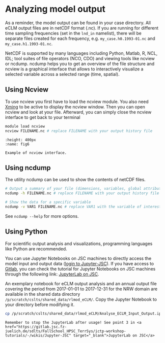 # Analyzing model output

As a reminder, the model output can be found in your case directory. All eCLM output files are in netCDF format (.nc). If you are running for different time sampling frequencies (set in the `lnd_in` namelist), there will be separate files created for each frequency, e.g. `my_case.h0.1993-01.nc` and `my_case.h1.1993-01.nc`.

NetCDF is supported by many languages including Python, Matlab, R, NCL, IDL; tool suites of file operators (NCO, CDO) and viewing tools like ncview or ncdump. ncdump helps you to get an overview of the file structure and ncview is a graphical interface that allows to interactively visualize a selected variable across a selected range (time, spatial).

## Using Ncview

To use ncview you first have to load the ncview module. You also need <a href="http://www.straightrunning.com/XmingNotes/" target="_blank">Xming</a> to be active to display the ncview window. Then you can open ncview and look at your file. Afterward, you can simply close the ncview interface to get back to your terminal

```sh
module load ncview
ncview FILENAME.nc # replace FILENAME with your output history file
```

```{figure} ../images/ncview.png
:height: 400px
:name: fig6

Example of ncview interface.
```

## Using ncdump

The utility ncdump can be used to show the contents of netCDF files.

```sh
# Output a summary of your file (dimensions, variables, global attributes)
ncdump -h FILENAME.nc # replace FILENAME with your output history file

# Show the data for a specific variable
ncdump -v VAR1 FILENAME.nc # replace VAR1 with the variable of interest and FILENAME with your output history file
```

See `ncdump --help` for more options.

## Using Python

For scientific output analysis and visualizations, programming languages like Python are recommended. 

You can use Jupyter Notebooks on JSC machines to directly access the model input and output data (<a href="https://jupyter.jsc.fz-juelich.de/hub/login?next=%2Fhub%2Fhome" target="_blank">login to Jupyter-JSC</a>).
If you have access to <a href="https://gitlab.jsc.fz-juelich.de/" target="_blank">Gitlab</a>, you can check the tutorial for Jupyter Notebooks on JSC machines through the following link: <a href="https://gitlab.jsc.fz-juelich.de/sdlts/FallSchool_HPSC_TerrSys/ictp-workshop-tutorials/-/wikis/Jupyter-JSC" target="_blank">JupyterLab on JSC</a>.

An exemplary notebook for eCLM output analysis and an annual output file covering the period from 2017-01-01 to 2017-12-31 for the NRW domain are available in the shared data directory `/p/scratch/cslts/shared_data/rlmod_eCLM/`. Copy the Jupyter Notebook to your directory before modifying it.

```sh
cp /p/scratch/cslts/shared_data/rlmod_eCLM/Analyse_ECLM_Input_Output.ipynb $MYPROJECT
```

```{important}
Remember to stop the JupyterLab after usage! See point 3 in <a href="https://gitlab.jsc.fz-juelich.de/sdlts/FallSchool_HPSC_TerrSys/ictp-workshop-tutorials/-/wikis/Jupyter-JSC" target="_blank">JupyterLab on JSC</a>
```
